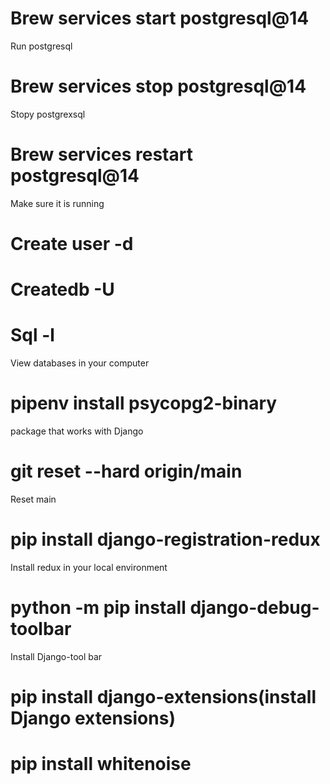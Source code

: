 # Brew services start postgresql@14
Run postgresql

# Brew services stop postgresql@14
Stopy postgrexsql

# Brew services restart postgresql@14
Make sure it is running

# Create user -d <username>

# Createdb -U <username> <dbname>

# Sql -l
View databases in your computer

#  pipenv install psycopg2-binary
package that works with Django

# git reset --hard origin/main
Reset main

# pip install django-registration-redux
Install redux in your local environment

# python -m pip install django-debug-toolbar
Install Django-tool bar

# pip install django-extensions(install Django extensions)

# pip install whitenoise